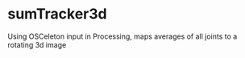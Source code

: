# sumTracker3d
Using OSCeleton input in Processing, maps averages of all joints to a rotating 3d image
